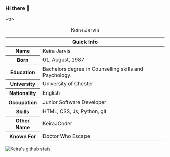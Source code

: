 ### Hi there 👋


<table>
  <tr>
<caption> Keira Jarvis </caption>
<tbody> <th colspan="2">Quick Info</th>
</tr>
</thead>
<tbody>
<tr><th scope='row'>Name</th><td>Keira Jarvis</td></tr>
<tr><th scope='row'>Born</th><td><time datetime="2002-01-11 08:00">01, August, 1987</time></td></tr>
<tr><th scope='row'>Education</th><td>Bachelors degree in Counselling skills and Psychology.</td></tr>
<tr><th scope='row'>University</th><td>University of Chester</td></tr>
<tr><th scope='row'>Nationality</th><td>English</td></tr><tr><th scope='row'>Occupation</th><td>Junior Software Developer</td></tr>
+tr><th scope='row'>Skills</th><td>HTML, CSS, Js, Python, git</td></tr>
<tr><th scope='row'>Other Name</th><td>KeiraJCoder</td></tr>
<tr><th scope='row'>Known For</th><td>Doctor Who Escape</td></tr>
</tbody>
</table> 

<img align="center" src="https://github-readme-stats.vercel.app/api?username=KeiraJCoder&show_icons=true&include_all_commits=true&theme=radical" alt="Keira's github stats" />
<!--
**KeiraJCoder/KeiraJCoder** is a ✨ _special_ ✨ repository because its `README.md` (this file) appears on your GitHub profile.

Here are some ideas to get you started:

- 🔭 I’m currently working on ...
- 🌱 I’m 
+
- 👯 I’m looking to collaborate on ...
- 🤔 I’m looking for help with ...
- 💬 Ask me about ...
- 📫 How to reach me: ...
- 😄 Pronouns: ...
- ⚡ Fun fact: ...
-->
